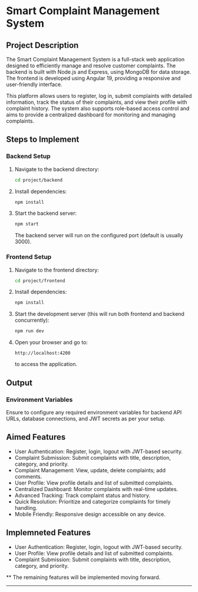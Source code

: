 # Smart Complaint Management System

## Project Description
The Smart Complaint Management System is a full-stack web application designed to efficiently manage and resolve customer complaints. The backend is built with Node.js and Express, using MongoDB for data storage. The frontend is developed using Angular 19, providing a responsive and user-friendly interface.

This platform allows users to register, log in, submit complaints with detailed information, track the status of their complaints, and view their profile with complaint history. The system also supports role-based access control and aims to provide a centralized dashboard for monitoring and managing complaints.

## Steps to Implement

### Backend Setup
1. Navigate to the backend directory:
   ```bash
   cd project/backend
   ```
2. Install dependencies:
   ```bash
   npm install
   ```
3. Start the backend server:
   ```bash
   npm start
   ```
   The backend server will run on the configured port (default is usually 3000).

### Frontend Setup
1. Navigate to the frontend directory:
   ```bash
   cd project/frontend
   ```
2. Install dependencies:
   ```bash
   npm install
   ```
3. Start the development server (this will run both frontend and backend concurrently):
   ```bash
   npm run dev
   ```
4. Open your browser and go to:
   ```
   http://localhost:4200
   ```
   to access the application.

## Output


### Environment Variables
Ensure to configure any required environment variables for backend API URLs, database connections, and JWT secrets as per your setup.

## Aimed Features
- User Authentication: Register, login, logout with JWT-based security.
- Complaint Submission: Submit complaints with title, description, category, and priority.
- Complaint Management: View, update, delete complaints; add comments.
- User Profile: View profile details and list of submitted complaints.
- Centralized Dashboard: Monitor complaints with real-time updates.
- Advanced Tracking: Track complaint status and history.
- Quick Resolution: Prioritize and categorize complaints for timely handling.
- Mobile Friendly: Responsive design accessible on any device.

## Implemneted Features
- User Authentication: Register, login, logout with JWT-based security.
- User Profile: View profile details and list of submitted complaints.
- Complaint Submission: Submit complaints with title, description, category, and priority.

** The remaining features will be implemented moving forward.

---
